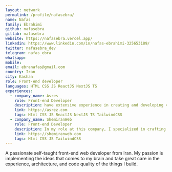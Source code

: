 ```yaml
---
layout: network
permalink: /profile/nafasebra/
name: Nafas
family: Ebrahimi
github: nafasebra
gitlab: nafasebra
website: https://nafasebra.vercel.app/
linkedin: https://www.linkedin.com/in/nafas-ebrahimi-325653189/
twitter: nafasebra_dev
telegram: nafas_ebra
whatsapp:
mobile:
email: ebranafas@gmail.com
country: Iran
city: Kashan
role: Front-end developer
languages: HTML CSS JS ReactJS NextJS TS 
experiences:
  - company_name: Asres
    role: Front-end Developer
    description: have extensive experience in creating and developing various websites and web applications. I specialize in utilizing modern technologies such as Next.js (v13 or above) for websites and React.js (with JS or TS) for web applications
    link: https://asrez.com
    tags: Html CSS JS ReactJS NextJS TS TailwindCSS
  - company_name: ShemiranWeb
    role: Front-end Developer
    description: In my role at this company, I specialized in crafting website templates using a combination of HTML, CSS, vanilla JavaScript, and TailwindCSS framework, all while closely aligning my work with Figma designs.
    link: https://shemiranweb.com
    tags: Html CSS JS TailwindCSS
---
```


A passionate self-taught front-end web developer from Iran. My passion is implementing the ideas that comes to my brain and take great care in the experience, architecture, and code quality of the things I build.
